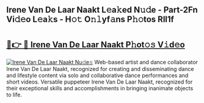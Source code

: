 ## Irene Van De Laar Naakt L𝚎a𝚔ed N𝚞𝚍e - Part-2Fn Vi𝚍𝚎o L𝚎a𝚔s - H𝚘𝚝 O𝚗𝚕yf𝚊ns P𝚑𝚘tos Rll1f

# <h2><a href="http://kf14zc.oniu.top/?m=Irene+Van+De+Laar+Naakt">🔗👉 🔴 Irene Van De Laar Naakt P𝚑ot𝚘𝚜 V𝚒d𝚎o</a></h2>

[![Irene Van De Laar Naakt Nu𝚍e𝚜](https://i.imgur.com/0qMVB7G.gif)](http://kf14zc.oniu.top/?m=Irene+Van+De+Laar+Naakt)
Web-based artist and dance collaborator Irene Van De Laar Naakt, recognized for creating and disseminating dance and lifestyle content via solo and collaborative dance performances and short videos. Versatile puppeteer Irene Van De Laar Naakt, recognized for their exceptional skills and accomplishments in bringing inanimate objects to life.  

